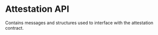 Attestation API
=======

Contains messages and structures used to interface with the attestation contract.
